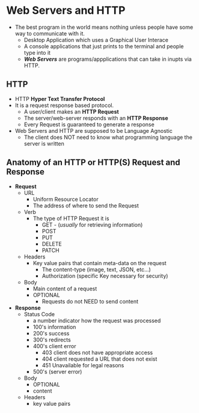 # Web Servers and HTTP
- The best program in the world means nothing unless people have some way to communicate with it.
    - Desktop Application which uses a Graphical User Interace
    - A console applications that just prints to the terminal and people type into it
    - ***Web Servers*** are programs/appplications that can take in inupts via HTTP.

## HTTP
- HTTP **Hyper Text Transfer Protocol**
- It is a request response based protocol.
    - A user/client makes an **HTTP Request** 
    - The server/web-server responds with an **HTTP Response**
    - Every Request is guaranteed to generate a response
- Web Servers and HTTP are supposed to be Language Agnostic
    - The client does NOT need to know what programming language the server is written

## Anatomy of an HTTP or HTTP(S) Request and Response
- **Request**
    - URL
        - Uniform Resource Locator
        - The address of where to send the Request
    - Verb
        - The type of HTTP Request it is
            - GET - (*usually* for retrieving information)
            - POST
            - PUT
            - DELETE
            - PATCH
    - Headers
        - Key value pairs that contain meta-data on the request
            - The content-type (image, text, JSON, etc...)
            - Authorization (specific Key necessary for security)
    - Body
        - Main content of a request
        - OPTIONAL
            - Requests do not NEED to send content
- **Response**
    - Status Code
        - a number indicator how the request was processed
        - 100's information
        - 200's success
        - 300's redirects
        - 400's client error
            - 403 client does not have appropriate access
            - 404 client requested a URL that does not exist
            - 451 Unavailable for legal reasons
        - 500's (server error)
    - Body
        - OPTIONAL
        - content
    - Headers
        - key value pairs
